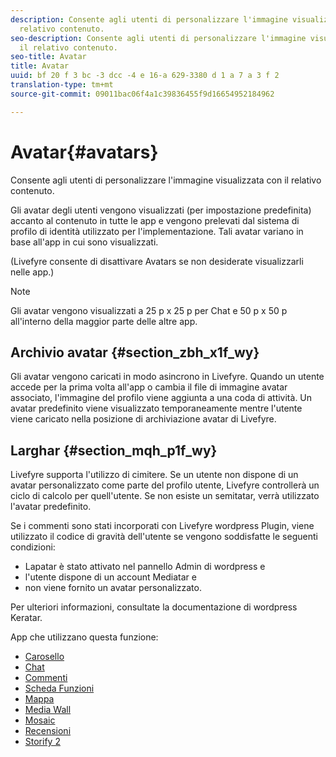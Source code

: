```yaml
---
description: Consente agli utenti di personalizzare l'immagine visualizzata con il
  relativo contenuto.
seo-description: Consente agli utenti di personalizzare l'immagine visualizzata con
  il relativo contenuto.
seo-title: Avatar
title: Avatar
uuid: bf 20 f 3 bc -3 dcc -4 e 16-a 629-3380 d 1 a 7 a 3 f 2
translation-type: tm+mt
source-git-commit: 09011bac06f4a1c39836455f9d16654952184962

---
```



# Avatar{#avatars}

Consente agli utenti di personalizzare l'immagine visualizzata con il relativo contenuto.

Gli avatar degli utenti vengono visualizzati (per impostazione predefinita) accanto al contenuto in tutte le app e vengono prelevati dal sistema di profilo di identità utilizzato per l'implementazione. Tali avatar variano in base all'app in cui sono visualizzati.

(Livefyre consente di disattivare Avatars se non desiderate visualizzarli nelle app.)

>[!NOTE]
>
>Gli avatar vengono visualizzati a 25 p x 25 p per Chat e 50 p x 50 p all'interno della maggior parte delle altre app.

## Archivio avatar {#section_zbh_x1f_wy}

Gli avatar vengono caricati in modo asincrono in Livefyre. Quando un utente accede per la prima volta all'app o cambia il file di immagine avatar associato, l'immagine del profilo viene aggiunta a una coda di attività. Un avatar predefinito viene visualizzato temporaneamente mentre l'utente viene caricato nella posizione di archiviazione avatar di Livefyre.

## Larghar {#section_mqh_p1f_wy}

Livefyre supporta l'utilizzo di cimitere. Se un utente non dispone di un avatar personalizzato come parte del profilo utente, Livefyre controllerà un ciclo di calcolo per quell'utente. Se non esiste un semitatar, verrà utilizzato l'avatar predefinito.

Se i commenti sono stati incorporati con Livefyre wordpress Plugin, viene utilizzato il codice di gravità dell'utente se vengono soddisfatte le seguenti condizioni:

* Lapatar è stato attivato nel pannello Admin di wordpress e
* l'utente dispone di un account Mediatar e
* non viene fornito un avatar personalizzato.

Per ulteriori informazioni, consultate la documentazione di wordpress Keratar.



App che utilizzano questa funzione:

* [Carosello](/help/using/c-about-apps/c-carousel-app/c-carousel-app.md#c_carousel_app)
* [Chat](/help/using/c-about-apps/c-chat-app/c-chat-app.md#c_chat_app)
* [Commenti](/help/using/c-about-apps/c-comments/c-comments.md)
* [Scheda Funzioni](/help/using/c-about-apps/c-feature-card-app/c-feature-card-app.md#c_feature_card_app)
* [Mappa](/help/using/c-about-apps/c-map-app/c-map-app.md#c_map_app)
* [Media Wall](/help/using/c-about-apps/c-media-wall-app/c-media-wall-app.md#c_media_wall_app)
* [Mosaic](/help/using/c-about-apps/c-mosaic-app/c-mosaic-app.md#c_mosaic_app)
* [Recensioni](/help/using/c-about-apps/c-reviews-app/c-reviews-app.md#c_reviews_app)
* [Storify 2](/help/using/c-about-apps/c-storify2/c-storify2.md#c_storify2)

